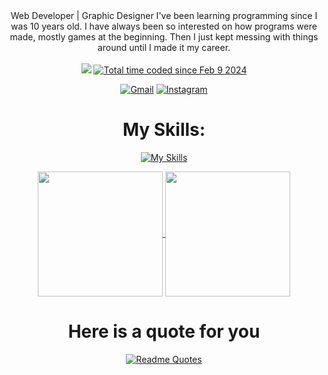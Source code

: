 <div align="center">
  Web Developer | Graphic Designer
  I've been learning programming since I was 10 years old. I have always been so interested on how programs were made, mostly games at the beginning. Then I just kept messing with things around until I made it my career.
  <br>
  <br>
  <a href="https://www.github.com/rubendiazzz" target="_blank" rel="noreferrer"><img
src="https://img.shields.io/github/followers/rubendiazzz?logo=github&style=for-the-badge&color=ec4899&labelColor=22272e" /></a>
  <a href="https://wakatime.com/@018d8e18-1f1c-4c93-b0a9-4d781158d42b"><img src="https://wakatime.com/badge/user/018d8e18-1f1c-4c93-b0a9-4d781158d42b.svg" alt="Total time coded since Feb 9 2024" /></a>

  <a href="mailto:rubendfraga@gmail.com">![Gmail](https://img.shields.io/badge/Gmail-D14836?style=for-the-badge&logo=gmail&logoColor=white)</a>
  <a href="https://www.instagram.com/ruubendiazz">![Instagram](https://img.shields.io/badge/Instagram-%23E4405F.svg?style=for-the-badge&logo=Instagram&logoColor=white)</a>

  # My Skills: 
  [![My Skills](https://skillicons.dev/icons?i=js,html,css,c,cpp,cs,react,astro,mysql,mongo)](https://skillicons.dev)

  
  <a href="https://github.com/anuraghazra/github-readme-stats">
    <img height=200 align="center" src="https://github-readme-stats.vercel.app/api?username=rubendiazzz&show_icons=true&theme=dracula" />
  </a>
  <a href="https://github.com/anuraghazra/convoychat">
    <img height=200 align="center" src="https://github-readme-stats.vercel.app/api/top-langs?username=rubendiazzz&layout=compact&langs_count=8&card_width=320" />
  </a>

  # Here is a quote for you
  [![Readme Quotes](https://quotes-github-readme.vercel.app/api?type=horizontal&theme=dracula)](https://github.com/piyushsuthar/github-readme-quotes)
</div>
